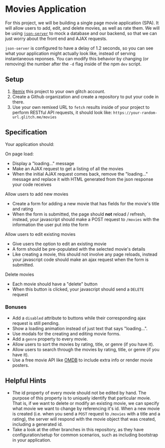 # Movies Application

For this project, we will be building a single page movie application (SPA). It
will allow users to add, edit, and delete movies, as well as rate them. We will
be using [`json-server`](https://github.com/typicode/json-server) to mock a
database and our backend, so that we can just worry about the front end and AJAX
requests.

`json-server` is configured to have a delay of 1.2 seconds, so you can see what
your application might actually look like, instead of serving instantaneous
reponses. You can modify this behavior by changing (or removing) the number
after the `-d` flag inside of the npm `dev` script.

## Setup

1. <a href="https://glitch.happyfox.com/kb/article/23-what%E2%80%99s-remixing/" target="_blank">Remix</a> this project to your own glitch account.
1. Create a Github organization and create a repository to put your code in there.
1. Use your own remixed URL to `fetch` results inside of your project to perform RESTful API requests, it should look like: `https://your-random-url.glitch.me/movies`

## Specification

Your application should:

On page load:

- Display a "loading..." message
- Make an AJAX request to get a listing of all the movies
- When the initial AJAX request comes back, remove the "loading..." message
  and replace it with HTML generated from the json response your code
  receives

Allow users to add new movies

- Create a form for adding a new movie that has fields for the movie's title
  and rating
- When the form is submitted, the page should **not** reload / refresh,
  instead, your javascript should make a POST request to `/movies` with the
  information the user put into the form

Allow users to edit existing movies

- Give users the option to edit an existing movie
- A form should be pre-populated with the selected movie's details
- Like creating a movie, this should not involve any page reloads, instead
  your javascript code should make an ajax request when the form is
  submitted.

Delete movies

- Each movie should have a "delete" button
- When this button is clicked, your javascript should send a `DELETE` request

### Bonuses

- Add a `disabled` attribute to buttons while their corresponding ajax request
  is still pending.
- Show a loading animation instead of just text that says "loading...".
- Use modals for the creating and editing movie forms.
- Add a `genre` property to every movie.
- Allow users to sort the movies by rating, title, or genre (if you have it).
- Allow users to search through the movies by rating, title, or genre (if you
  have it).
- Use a free movie API like <a href="http://www.omdbapi.com" target="_blank">OMDB</a> to include extra info or render movie posters.

## Helpful Hints

- The id property of every movie should not be edited by hand. The purpose of
  this property is to uniquely identify that particular movie. That is, if we
  want to delete or modify an existing movie, we can specify what movie we want
  to change by referencing it's id. When a new movie is created (i.e.  when you
  send a `POST` request to `/movies` with a title and a rating), the server
  will respond with the movie object that was created, including a generated id.
- Take a look at the other branches in this repository, as they have
  configuration/setup for common scenarios, such as including bootstrap in your
  application.